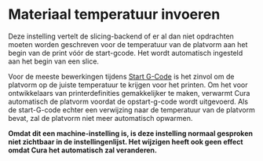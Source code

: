 
Materiaal temperatuur invoeren
====
Deze instelling vertelt de slicing-backend of er al dan niet opdrachten moeten worden geschreven voor de temperatuur van de platvorm aan het begin van de print vóór de start-gcode. Het wordt automatisch ingesteld aan het begin van een slice.

Voor de meeste bewerkingen tijdens [Start G-Code](machine_start_gcode.md) is het zinvol om de platvorm op de juiste temperatuur te krijgen voor het printen. Om het voor ontwikkelaars van printerdefinities gemakkelijker te maken, verwarmt Cura automatisch de platvorm voordat de opstart-g-code wordt uitgevoerd. Als de start-G-code echter een verwijzing naar de temperatuur van de platvorm bevat, zal de platvorm niet meer automatisch opwarmen.

**Omdat dit een machine-instelling is, is deze instelling normaal gesproken niet zichtbaar in de instellingenlijst. Het wijzigen heeft ook geen effect omdat Cura het automatisch zal veranderen.**